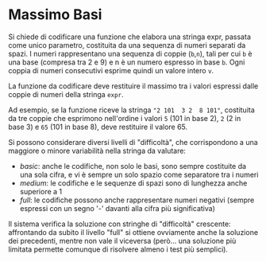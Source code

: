# Massimo Basi

Si chiede di codificare una funzione che elabora una stringa expr, passata
come unico parametro, costituita da una sequenza di numeri separati da spazi.  I numeri rappresentano una sequenza di coppie (`b`,`n`), tali per cui `b`
è una base (compresa tra 2 e 9) e n è un numero espresso in base `b`. Ogni
coppia di numeri consecutivi esprime quindi un valore intero `v`.
 
La funzione da codificare deve restituire il massimo tra i valori espressi dalle coppie di numeri della stringa `expr`.

Ad esempio, se la funzione riceve la stringa `"2 101  3 2  8 101"`, costituita
da tre coppie che esprimono nell'ordine i valori `5` (101 in base 2), `2` (2 in
base 3) e `65` (101 in base 8), deve restituire il valore 65.

Si possono considerare diversi livelli di "difficoltà", che corrispondono a
una maggiore o minore variabilità nella stringa da valutare:

- *basic*: anche le codifiche, non solo le basi, sono sempre costituite da una sola cifra, e vi è sempre un solo spazio come separatore tra i numeri 
- *medium*: le codifiche e le sequenze di spazi sono di lunghezza anche superiore a 1 
- *full*: le codifiche possono anche rappresentare numeri
negativi (sempre espressi con un segno '-' davanti alla cifra più
significativa)

Il sistema verifica la soluzione con stringhe di "difficoltà" crescente:
affrontando da subito il livello "full" si ottiene ovviamente anche la
soluzione dei precedenti, mentre non vale il viceversa (però... una
soluzione più limitata permette comunque di risolvere almeno i test più semplici).